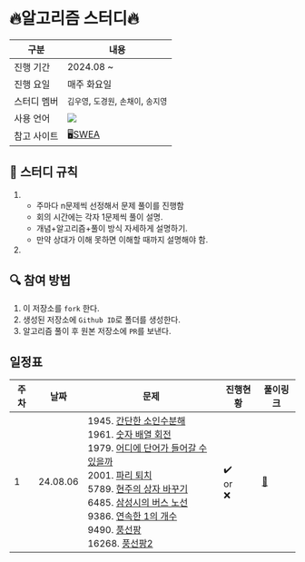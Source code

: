 # 🔥알고리즘 스터디🔥

|구분|내용|
|---|---|
|진행 기간|2024.08 ~ |
|진행 요일|매주 화요일|
|스터디 멤버| `김우영`, `도경원`, `손채이`, `송지영`
|사용 언어|<img src="https://img.shields.io/badge/Python-3776AB?style=flat-square&logo=PYTHON&logoColor=white"/>|
|참고 사이트|🖥️[SWEA](https://swexpertacademy.com/)|


## 📌 스터디 규칙
1. 
    - 주마다 n문제씩 선정해서 문제 풀이를 진행함
    - 회의 시간에는 각자 1문제씩 풀이 설명.
    - 개념+알고리즘+풀이 방식 자세하게 설명하기.
    - 만약 상대가 이해 못하면 이해할 때까지 설명해야 함.

2. 

## 🔍 참여 방법
1. 이 저장소를 `fork` 한다.
2. 생성된 저장소에 `Github ID`로 폴더를 생성한다.
3. 알고리즘 풀이 후 원본 저장소에 `PR`를 보낸다.

## 일정표

| **주차** | **날짜** | **문제** | **진행현황** | **풀이링크** |
|-|-|-|-|-|
|1|24.08.06|1945. [간단한 소인수분해](https://swexpertacademy.com/main/talk/solvingClub/problemView.do?solveclubId=AZC_yQpKy34DFAQW&contestProbId=AV5Pl0Q6ANQDFAUq&probBoxId=AZDtsxZaEk0DFAVs&type=PROBLEM&problemBoxTitle=1w_Extra%289%29&problemBoxCnt=9) </br> 1961. [숫자 배열 회전](https://swexpertacademy.com/main/talk/solvingClub/problemView.do?solveclubId=AZC_yQpKy34DFAQW&contestProbId=AV5Pq-OKAVYDFAUq&probBoxId=AZDtsxZaEk0DFAVs&type=PROBLEM&problemBoxTitle=1w_Extra%289%29&problemBoxCnt=9) </br> 1979. [어디에 단어가 들어갈 수 있을까](https://swexpertacademy.com/main/talk/solvingClub/problemView.do?solveclubId=AZC_yQpKy34DFAQW&contestProbId=AV5PuPq6AaQDFAUq&probBoxId=AZDtsxZaEk0DFAVs&type=PROBLEM&problemBoxTitle=1w_Extra%289%29&problemBoxCnt=9) </br> 2001. [파리 퇴치](https://swexpertacademy.com/main/talk/solvingClub/problemView.do?solveclubId=AZC_yQpKy34DFAQW&contestProbId=AV5PzOCKAigDFAUq&probBoxId=AZDtsxZaEk0DFAVs&type=PROBLEM&problemBoxTitle=1w_Extra%289%29&problemBoxCnt=9) </br> 5789. [현주의 상자 바꾸기](https://swexpertacademy.com/main/talk/solvingClub/problemView.do?solveclubId=AZC_yQpKy34DFAQW&contestProbId=AWYygN36Qn8DFAVm&probBoxId=AZDtsxZaEk0DFAVs&type=PROBLEM&problemBoxTitle=1w_Extra%289%29&problemBoxCnt=9) </br> 6485. [삼성시의 버스 노선](https://swexpertacademy.com/main/talk/solvingClub/problemView.do?solveclubId=AZC_yQpKy34DFAQW&contestProbId=AWczm7QaACgDFAWn&probBoxId=AZDtsxZaEk0DFAVs&type=PROBLEM&problemBoxTitle=1w_Extra%289%29&problemBoxCnt=9) </br> 9386. [연속한 1의 개수](https://swexpertacademy.com/main/talk/solvingClub/problemView.do?solveclubId=AZC_yQpKy34DFAQW&contestProbId=AXALDUIq97oDFASI&probBoxId=AZDtsxZaEk0DFAVs&type=USER&problemBoxTitle=1w_Extra%289%29&problemBoxCnt=9) </br> 9490. [풍선팡](https://swexpertacademy.com/main/talk/solvingClub/problemView.do?solveclubId=AZC_yQpKy34DFAQW&contestProbId=AXAerAPaVXMDFARP&probBoxId=AZDtsxZaEk0DFAVs&type=USER&problemBoxTitle=1w_Extra%289%29&problemBoxCnt=9) </br> 16268. [풍선팡2](https://swexpertacademy.com/main/talk/solvingClub/problemView.do?solveclubId=AZC_yQpKy34DFAQW&contestProbId=AYYlGU56XOkDFARc&probBoxId=AZDtsxZaEk0DFAVs&type=USER&problemBoxTitle=1w_Extra%289%29&problemBoxCnt=9) </br>| ✔️</br> or </br> ❌ | [🔗]() |
